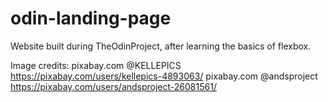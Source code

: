 # odin-landing-page
Website built during TheOdinProject, after learning the basics of flexbox.

Image credits:
pixabay.com	@KELLEPICS	https://pixabay.com/users/kellepics-4893063/
pixabay.com	@andsproject	https://pixabay.com/users/andsproject-26081561/

